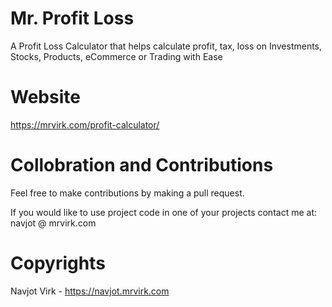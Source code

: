 # Mr. Profit Loss
A Profit Loss Calculator that helps calculate profit, tax, loss on Investments, Stocks, Products, eCommerce or Trading with Ease

# Website
https://mrvirk.com/profit-calculator/

# Collobration and Contributions 
Feel free to make contributions by making a pull request.

If you would like to use project code in one of your projects contact me at: navjot @ mrvirk.com

# Copyrights
Navjot Virk - https://navjot.mrvirk.com
